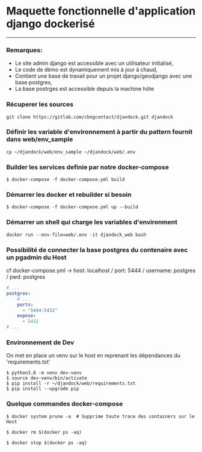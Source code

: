 # Maquette fonctionnelle d'application django dockerisé
---

### Remarques:
- Le site admin django est accessible avec un utilisateur initialisé,
- Le code de démo est dynamiquement mis à jour à chaud,
- Contient une base de travail pour un projet django/geodjango avec une base
postgres,
- La base postrges est accessible depuis la machine hôte

### Récuperer les sources
```shell
git clone https://gitlab.com/cbngcontact/djandock.git djandock
```

### Définir les variable d'environnement à partir du pattern fournit dans web/env_sample
```shell
cp ~/djandock/web/env_sample ~/djandock/web/.env
```

### Builder les services definie par notre docker-compose
```shell
$ docker-compose -f docker-compose.yml build
```

### Démarrer les docker et rebuilder si besoin
```shell
$ docker-compose -f docker-compose.yml up --build
```

### Démarrer un shell qui charge les variables d'environment
```shell
docker run --env-file=web/.env -it djandock_web bash
```

### Possibilité de connecter la base postgres du contenaire avec un pgadmin du Host
cf docker-compose.yml -> host: localhost / port: 5444 / username: postgres / pwd: postgres
```yaml
# ...
postgres:
    # ...
    ports:
      - "5444:5432"
    expose:
      - 5432
# ...
```

### Environnement de Dev
On met en place un venv sur le host en reprenant les dépendances du 'requirements.txt'
```shell
$ python3.8 -m venv dev-venv
$ source dev-venv/bin/activate
$ pip install -r ~/djandock/web/requirements.txt
$ pip install --upgrade pip
```

### Quelque commandes docker-compose
```shell
$ docker system prune -a  # Supprime toute trace des containers sur le Host

$ docker rm $(docker ps -aq)

$ docker stop $(docker ps -aq)
```
